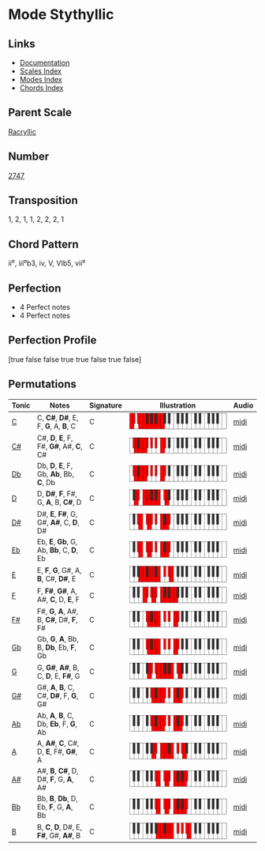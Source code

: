 # Mode Stythyllic

## Links

- [Documentation](README.md)
- [Scales Index](Scales.md)
- [Modes Index](Modes.md)
- [Chords Index](Chords.md)

## Parent Scale

[Racryllic](ScaleRacryllic.md)

## Number

[2747](https://ianring.com/musictheory/scales/2747)

## Transposition

1, 2, 1, 1, 2, 2, 2, 1

## Chord Pattern

ii⁰, iii⁰b3, iv, V, VIb5, vii⁰

## Perfection

- 4 Perfect notes
- 4 Perfect notes

## Perfection Profile

[true false false true true false true false]

## Permutations

| Tonic | Notes | Signature | Illustration | Audio |
|-------|-------|-----------|--------------|-------|
| [C](ModeCNaturalStythyllic.md) | C, **C#**, **D#**, E, F, **G**, A, **B**, C | C | ![CNaturalStythyllic](ModeCNaturalStythyllic.png) | [midi](https://github.com/edipermadi/music/blob/main/docs/ModeCNaturalStythyllic.mid?raw=true) |
| [C#](ModeCSharpStythyllic.md) | C#, **D**, **E**, F, F#, **G#**, A#, **C**, C# | C | ![CSharpStythyllic](ModeCSharpStythyllic.png) | [midi](https://github.com/edipermadi/music/blob/main/docs/ModeCSharpStythyllic.mid?raw=true) |
| [Db](ModeDFlatStythyllic.md) | Db, **D**, **E**, F, Gb, **Ab**, Bb, **C**, Db | C | ![DFlatStythyllic](ModeDFlatStythyllic.png) | [midi](https://github.com/edipermadi/music/blob/main/docs/ModeDFlatStythyllic.mid?raw=true) |
| [D](ModeDNaturalStythyllic.md) | D, **D#**, **F**, F#, G, **A**, B, **C#**, D | C | ![DNaturalStythyllic](ModeDNaturalStythyllic.png) | [midi](https://github.com/edipermadi/music/blob/main/docs/ModeDNaturalStythyllic.mid?raw=true) |
| [D#](ModeDSharpStythyllic.md) | D#, **E**, **F#**, G, G#, **A#**, C, **D**, D# | C | ![DSharpStythyllic](ModeDSharpStythyllic.png) | [midi](https://github.com/edipermadi/music/blob/main/docs/ModeDSharpStythyllic.mid?raw=true) |
| [Eb](ModeEFlatStythyllic.md) | Eb, **E**, **Gb**, G, Ab, **Bb**, C, **D**, Eb | C | ![EFlatStythyllic](ModeEFlatStythyllic.png) | [midi](https://github.com/edipermadi/music/blob/main/docs/ModeEFlatStythyllic.mid?raw=true) |
| [E](ModeENaturalStythyllic.md) | E, **F**, **G**, G#, A, **B**, C#, **D#**, E | C | ![ENaturalStythyllic](ModeENaturalStythyllic.png) | [midi](https://github.com/edipermadi/music/blob/main/docs/ModeENaturalStythyllic.mid?raw=true) |
| [F](ModeFNaturalStythyllic.md) | F, **F#**, **G#**, A, A#, **C**, D, **E**, F | C | ![FNaturalStythyllic](ModeFNaturalStythyllic.png) | [midi](https://github.com/edipermadi/music/blob/main/docs/ModeFNaturalStythyllic.mid?raw=true) |
| [F#](ModeFSharpStythyllic.md) | F#, **G**, **A**, A#, B, **C#**, D#, **F**, F# | C | ![FSharpStythyllic](ModeFSharpStythyllic.png) | [midi](https://github.com/edipermadi/music/blob/main/docs/ModeFSharpStythyllic.mid?raw=true) |
| [Gb](ModeGFlatStythyllic.md) | Gb, **G**, **A**, Bb, B, **Db**, Eb, **F**, Gb | C | ![GFlatStythyllic](ModeGFlatStythyllic.png) | [midi](https://github.com/edipermadi/music/blob/main/docs/ModeGFlatStythyllic.mid?raw=true) |
| [G](ModeGNaturalStythyllic.md) | G, **G#**, **A#**, B, C, **D**, E, **F#**, G | C | ![GNaturalStythyllic](ModeGNaturalStythyllic.png) | [midi](https://github.com/edipermadi/music/blob/main/docs/ModeGNaturalStythyllic.mid?raw=true) |
| [G#](ModeGSharpStythyllic.md) | G#, **A**, **B**, C, C#, **D#**, F, **G**, G# | C | ![GSharpStythyllic](ModeGSharpStythyllic.png) | [midi](https://github.com/edipermadi/music/blob/main/docs/ModeGSharpStythyllic.mid?raw=true) |
| [Ab](ModeAFlatStythyllic.md) | Ab, **A**, **B**, C, Db, **Eb**, F, **G**, Ab | C | ![AFlatStythyllic](ModeAFlatStythyllic.png) | [midi](https://github.com/edipermadi/music/blob/main/docs/ModeAFlatStythyllic.mid?raw=true) |
| [A](ModeANaturalStythyllic.md) | A, **A#**, **C**, C#, D, **E**, F#, **G#**, A | C | ![ANaturalStythyllic](ModeANaturalStythyllic.png) | [midi](https://github.com/edipermadi/music/blob/main/docs/ModeANaturalStythyllic.mid?raw=true) |
| [A#](ModeASharpStythyllic.md) | A#, **B**, **C#**, D, D#, **F**, G, **A**, A# | C | ![ASharpStythyllic](ModeASharpStythyllic.png) | [midi](https://github.com/edipermadi/music/blob/main/docs/ModeASharpStythyllic.mid?raw=true) |
| [Bb](ModeBFlatStythyllic.md) | Bb, **B**, **Db**, D, Eb, **F**, G, **A**, Bb | C | ![BFlatStythyllic](ModeBFlatStythyllic.png) | [midi](https://github.com/edipermadi/music/blob/main/docs/ModeBFlatStythyllic.mid?raw=true) |
| [B](ModeBNaturalStythyllic.md) | B, **C**, **D**, D#, E, **F#**, G#, **A#**, B | C | ![BNaturalStythyllic](ModeBNaturalStythyllic.png) | [midi](https://github.com/edipermadi/music/blob/main/docs/ModeBNaturalStythyllic.mid?raw=true) |
